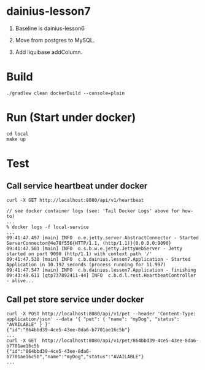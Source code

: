 # dainius-lesson7

1. Baseline is dainius-lesson6

2. Move from postgres to MySQL.

3. Add liquibase addColumn.

# Build
```
./gradlew clean dockerBuild --console=plain
```

# Run (Start under docker)
```
cd local
make up
```

# Test

## Call service heartbeat under docker
```
curl -X GET http://localhost:8080/api/v1/heartbeat

// see docker container logs (see: 'Tail Docker Logs' above for how-to)
... 
% docker logs -f local-service                                     
...
09:41:47.497 [main] INFO  o.e.jetty.server.AbstractConnector - Started ServerConnector@4e78f556{HTTP/1.1, (http/1.1)}{0.0.0.0:9090}
09:41:47.501 [main] INFO  o.s.b.w.e.jetty.JettyWebServer - Jetty started on port 9090 (http/1.1) with context path '/'
09:41:47.530 [main] INFO  c.b.dainius.lesson7.Application - Started Application in 10.192 seconds (process running for 11.997)
09:41:47.547 [main] INFO  c.b.dainius.lesson7.Application - finishing
09:43:49.611 [qtp737892411-44] INFO  c.b.d.l.rest.HeartbeatController - alive...
```

## Call pet store service under docker
```
curl -X POST http://localhost:8080/api/v1/pet --header 'Content-Type: application/json' --data '{ "pet": { "name": "myDog", "status": "AVAILABLE" } }'
{"id":"864bbd39-4ce5-43ee-8da6-b7701ae16c5b"}
...
curl -X GET  http://localhost:8080/api/v1/pet/864bbd39-4ce5-43ee-8da6-b7701ae16c5b
{"id":"864bbd39-4ce5-43ee-8da6-b7701ae16c5b","name":"myDog","status":"AVAILABLE"}
...
```

